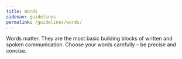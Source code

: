 ```yaml
---
title: Words
sidenav: guidelines
permalink: /guidelines/words/
---
```


Words matter. They are the most basic building blocks of written and spoken communication. Choose your words carefully – be precise and concise.
